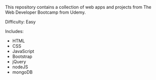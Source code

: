This repository contains a collection of web apps and projects from The Web Developer Bootcamp from Udemy.

Difficulty: Easy

Includes:
* HTML
* CSS
* JavaScript
* Bootstrap
* jQuery
* nodeJS
* mongoDB

